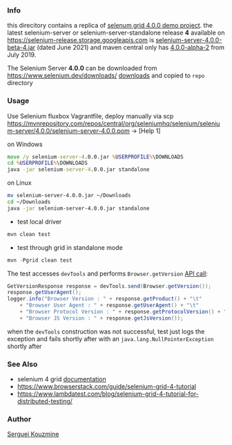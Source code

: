 ### Info

this direcitory contains a replica of [selenum grid 4.0.0 demo project](https://github.com/melih91/selenium-grid-demo). the latest selenium-server or selenium-server-standalone release __4__ available on https://selenium-release.storage.googleapis.com 
is [selenium-server-4.0.0-beta-4.jar](https://selenium-release.storage.googleapis.com/4.0-beta-4/selenium-server-4.0.0-beta-4.jar) (dated June 2021)
and maven central only has [4.0.0-alpha-2](https://mvnrepository.com/artifact/org.seleniumhq.selenium/selenium-server/4.0.0-alpha-2) from July 2019.

The Selenium Server __4.0.0__ can be downloaded from https://www.selenium.dev/downloads/ [downloads](https://github.com/SeleniumHQ/selenium/releases/download/selenium-4.0.0/selenium-server-4.0.0.jar)
and copied to `repo` directory

### Usage

Use Selenium fluxbox Vagrantfile, deploy manually via scp
https://mvnrepository.com/repos/central/org/seleniumhq/selenium/selenium-server/4.0.0/selenium-server-4.0.0.pom -> [Help 1]

on Windows
```cmd
move /y selenium-server-4.0.0.jar %USERPROFILE%\DOWNLOADS
cd %USERPROFILE%\DOWNLOADS
java -jar selenium-server-4.0.0.jar standalone
```
on Linux

```sh
mv selenium-server-4.0.0.jar ~/Downloads
cd ~/Downloads
java -jar selenium-server-4.0.0.jar standalone
```

* test local driver
```java
mvn clean test
```

* test through grid in standalone mode
```java
mvn -Pgrid clean test
```

The test accesses `devTools` and performs `Browser.getVersion` [API call](https://chromedevtools.github.io/devtools-protocol/tot/Browser/#method-getVersion):
```java
GetVersionResponse response = devTools.send(Browser.getVersion());
response.getUserAgent();
logger.info("Browser Version : " + response.getProduct() + "\t"
    + "Browser User Agent : " + response.getUserAgent() + "\t"
    + "Browser Protocol Version : " + response.getProtocolVersion() + "\t"
    + "Browser JS Version : " + response.getJsVersion());
```
when the `devTools` construction was not successful, test just logs the exception and fails shortly after with an `java.lang.NullPointerException` shortly after

### See Also

 * selenium 4 grid [documentation](https://www.selenium.dev/documentation/grid/)
 * https://www.browserstack.com/guide/selenium-grid-4-tutorial
 * https://www.lambdatest.com/blog/selenium-grid-4-tutorial-for-distributed-testing/

### Author
[Serguei Kouzmine](kouzmine_serguei@yahoo.com)

